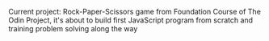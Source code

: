 Current project: Rock-Paper-Scissors game from Foundation Course of The Odin Project, it's about
to build first JavaScript program from scratch and training problem solving along the way